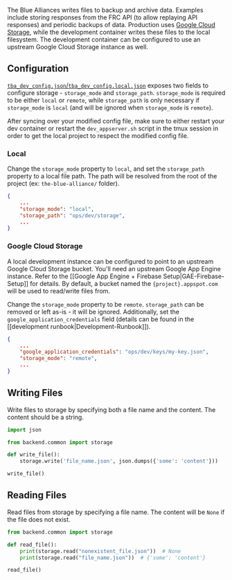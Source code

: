 The Blue Alliances writes files to backup and archive data. Examples include storing responses from the FRC API (to allow replaying API responses) and periodic backups of data. Production uses [Google Cloud Storage](https://cloud.google.com/storage/docs/introduction), while the development container writes these files to the local filesystem. The development container can be configured to use an upstream Google Cloud Storage instance as well.

## Configuration

[`tba_dev_config.json`/`tba_dev_config.local.json`](https://github.com/the-blue-alliance/the-blue-alliance/wiki/tba_dev_config) exposes two fields to configure storage - `storage_mode` and `storage_path`. `storage_mode` is required to be either `local` or `remote`, while `storage_path` is only necessary if `storage_mode` is `local` (and will be ignored when `storage_mode` is `remote`).

After syncing over your modified config file, make sure to either restart your dev container or restart the `dev_appserver.sh` script in the tmux session in order to get the local project to respect the modified config file.

### Local

Change the `storage_mode` property to `local`, and set the `storage_path` property to a local file path. The path will be resolved from the root of the project (ex: `the-blue-alliance/` folder).

```json
{
    ...
    "storage_mode": "local",
    "storage_path": "ops/dev/storage",
    ...
}
```

### Google Cloud Storage

A local development instance can be configured to point to an upstream Google Cloud Storage bucket. You'll need an upstream Google App Engine instance. Refer to the [[Google App Engine + Firebase Setup|GAE-Firebase-Setup]] for details. By default, a bucket named the `{project}.appspot.com` will be used to read/write files from.

Change the `storage_mode` property to be `remote`. `storage_path` can be removed or left as-is - it will be ignored. Additionally, set the `google_application_credentials` field (details can be found in the [[development runbook|Development-Runbook]]).

```json
{
    ...
    "google_application_credentials": "ops/dev/keys/my-key.json",
    "storage_mode": "remote",
    ...
}
```

## Writing Files

Write files to storage by specifying both a file name and the content. The content should be a string.

```python
import json

from backend.common import storage

def write_file():
    storage.write('file_name.json', json.dumps({'some': 'content'}))

write_file()
```

## Reading Files

Read files from storage by specifying a file name. The content will be `None` if the file does not exist.

```python
from backend.common import storage

def read_file():
    print(storage.read("nonexistent_file.json"))  # None
    print(storage.read("file_name.json"))  # {'some': 'content'}

read_file()
```
